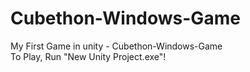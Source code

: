 # Cubethon-Windows-Game
<p>
My First Game in unity - Cubethon-Windows-Game <br>
To Play, Run "New Unity Project.exe"! </p>
